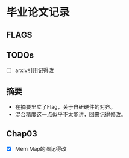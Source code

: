 # 毕业论文记录

## FLAGS
## TODOs
- [ ] arxiv引用记得改

## 摘要
* 在摘要里立了Flag，关于自研硬件的对齐。
* 混合精度这一点似乎不太能讲，回来记得修改。

## Chap03
- [x] Mem Map的图记得改

